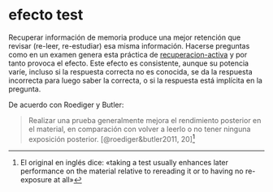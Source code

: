 # efecto test

Recuperar información de memoria produce una mejor retención que revisar (re-leer, re-estudiar) esa misma información. Hacerse preguntas como en un examen genera esta práctica de [recuperacion-activa](recuperacion-activa.md) y por tanto provoca el efecto. Este efecto es consistente, aunque su potencia varíe, incluso si la respuesta correcta no es conocida, se da la respuesta incorrecta para luego saber la correcta, o si la respuesta está implícita en la pregunta.

De acuerdo con Roediger y Butler:

 >
 > Realizar una prueba generalmente mejora el rendimiento posterior en el material, en comparación con volver a leerlo o no tener ninguna exposición posterior. [@roediger&butler2011, 20][^roediger&butler]

[^roediger&butler]: El original en inglés dice: «taking a test usually enhances later performance on the material relative to rereading it or to having no re-exposure at all»
